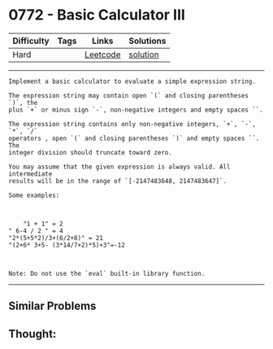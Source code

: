 # 0772 - Basic Calculator III

Difficulty  | Tags | Links | Solutions
----------- | ---- | ----- | -----
Hard |  | [Leetcode](https://leetcode.com/problems/basic-calculator-iii) | [solution](https://leetcode.com/problems/basic-calculator-iii/solution/)


-----------

```
Implement a basic calculator to evaluate a simple expression string.

The expression string may contain open `(` and closing parentheses `)`, the
plus `+` or minus sign `-`, non-negative integers and empty spaces ``.

The expression string contains only non-negative integers, `+`, `-`, `*`, `/`
operators , open `(` and closing parentheses `)` and empty spaces ``. The
integer division should truncate toward zero.

You may assume that the given expression is always valid. All intermediate
results will be in the range of `[-2147483648, 2147483647]`.

Some examples:



    "1 + 1" = 2" 6-4 / 2 " = 4"2*(5+5*2)/3+(6/2+8)" = 21"(2+6* 3+5- (3*14/7+2)*5)+3"=-12



Note: Do not use the `eval` built-in library function.
```

-----------


## Similar Problems




## Thought:
